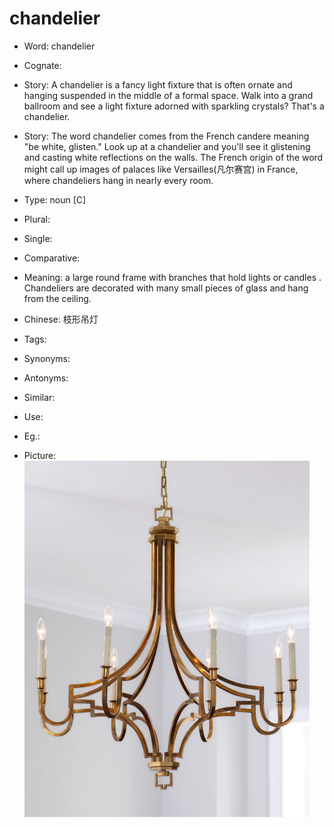 # chandelier

- Word: chandelier
- Cognate: 
- Story: A chandelier is a fancy light fixture that is often ornate and hanging suspended in the middle of a formal space. Walk into a grand ballroom and see a light fixture adorned with sparkling crystals? That's a chandelier.
- Story: The word chandelier comes from the French candere meaning "be white, glisten." Look up at a chandelier and you'll see it glistening and casting white reflections on the walls. The French origin of the word might call up images of palaces like Versailles(凡尔赛宫) in France, where chandeliers hang in nearly every room.

- Type: noun [C]
- Plural: 
- Single: 
- Comparative: 
- Meaning: a large round frame with branches that hold lights or candles . Chandeliers are decorated with many small pieces of glass and hang from the ceiling.
- Chinese: 枝形吊灯
- Tags: 
- Synonyms: 
- Antonyms: 
- Similar: 
- Use: 
- Eg.: 
- Picture: ![](images/chandelier.jpg)


